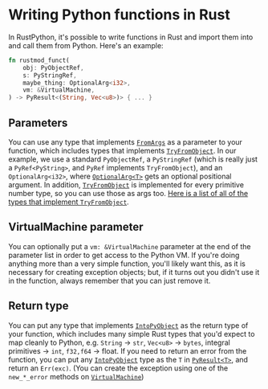 # Writing Python functions in Rust

In RustPython, it's possible to write functions in Rust and import them into and call them from
Python. Here's an example:

```rust
fn rustmod_funct(
    obj: PyObjectRef,
    s: PyStringRef,
    maybe_thing: OptionalArg<i32>,
    vm: &VirtualMachine,
) -> PyResult<(String, Vec<u8>)> { ... }
```

## Parameters

You can use any type that implements [`FromArgs`] as a parameter to your function, which includes
types that implements [`TryFromObject`]. In our example, we use a standard `PyObjectRef`, a
`PyStringRef` (which is really just a `PyRef<PyString>`, and `PyRef` implements `TryFromObject`),
and an `OptionalArg<i32>`, where [`OptionalArg<T>`] gets an optional positional argument. In
addition, [`TryFromObject`] is implemented for every primitive number type, so you can use those as
args too.
[Here is a list of all of the types that implement `TryFromObject`](https://docs.rs/rustpython-vm/0.1.1/rustpython_vm/pyobject/trait.TryFromObject.html#foreign-impls).

## VirtualMachine parameter

You can optionally put a `vm: &VirtualMachine` parameter at the end of the parameter list in order to
get access to the Python VM. If you're doing anything more than a very simple function, you'll likely
want this, as it is necessary for creating exception objects; but, if it turns out you didn't use it
in the function, always remember that you can just remove it.

## Return type

You can put any type that implements [`IntoPyObject`] as the return type of your function, which includes
many simple Rust types that you'd expect to map cleanly to Python, e.g. `String` -> `str`, `Vec<u8>` -> `bytes`,
integral primitives -> `int`, `f32,f64` -> float. If you need to return an error from the function, you can
put any [`IntoPyObject`] type as the `T` in [`PyResult<T>`], and return an `Err(exc)`. (You can create the
exception using one of the `new_*_error` methods on [`VirtualMachine`])

[`FromArgs`]: https://docs.rs/rustpython-vm/*/rustpython_vm/function/trait.FromArgs.html
[`TryFromObject`]: https://docs.rs/rustpython-vm/*/rustpython_vm/pyobject/trait.TryFromObject.html
[`OptionalArg<T>`]: https://docs.rs/rustpython-vm/*/rustpython_vm/function/enum.OptionalArg.html
[`IntoPyObject`]: https://docs.rs/rustpython-vm/*/rustpython_vm/pyobject/trait.IntoPyObject.html
[`PyResult<T>`]: https://docs.rs/rustpython-vm/*/rustpython_vm/pyobject/type.PyResult.html
[`VirtualMachine`]: https://docs.rs/rustpython-vm/*/rustpython_vm/struct.VirtualMachine.html
